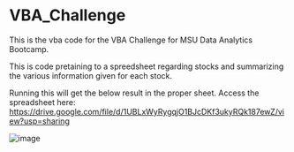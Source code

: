 # VBA_Challenge

This is the vba code for the VBA Challenge for MSU Data Analytics Bootcamp.

This is code pretaining to a spreedsheet regarding stocks and summarizing the various information given for each stock.


Running this will get the below result in the proper sheet. Access the spreadsheet here: https://drive.google.com/file/d/1UBLxWyRygqjO1BJcDKf3ukyRQk187ewZ/view?usp=sharing

![image](https://github.com/brown016340/VBA_Challange/assets/142126077/fd57eac7-2c65-496f-94ca-9b1bb0bec15e)
